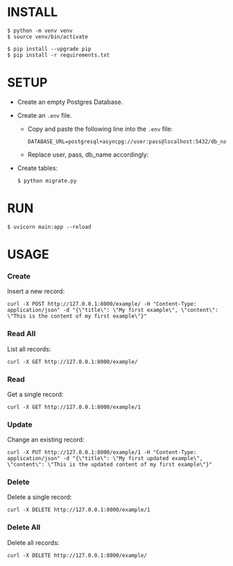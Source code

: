 # INSTALL

```
$ python -m venv venv
$ source venv/bin/activate

$ pip install --upgrade pip
$ pip install -r requirements.txt
```

# SETUP

- Create an empty Postgres Database.

- Create an `.env` file.
    - Copy and paste the following line into the `.env` file:
        ```
        DATABASE_URL=postgresql+asyncpg://user:pass@localhost:5432/db_name
        ```
    - Replace user, pass, db_name accordingly:

- Create tables:
    ```
    $ python migrate.py
    ```

# RUN

```
$ uvicorn main:app --reload
```

# USAGE

### Create
Insert a new record:
```
curl -X POST http://127.0.0.1:8000/example/ -H "Content-Type: application/json" -d "{\"title\": \"My first example\", \"content\": \"This is the content of my first example\"}"
```

### Read All
List all records:
```
curl -X GET http://127.0.0.1:8000/example/
```

### Read
Get a single record:
```
curl -X GET http://127.0.0.1:8000/example/1
```

### Update
Change an existing record:
```
curl -X PUT http://127.0.0.1:8000/example/1 -H "Content-Type: application/json" -d "{\"title\": \"My first updated example\", \"content\": \"This is the updated content of my first example\"}"
```

### Delete
Delete a single record:
```
curl -X DELETE http://127.0.0.1:8000/example/1
```

### Delete All
Delete all records:
```
curl -X DELETE http://127.0.0.1:8000/example/
```
